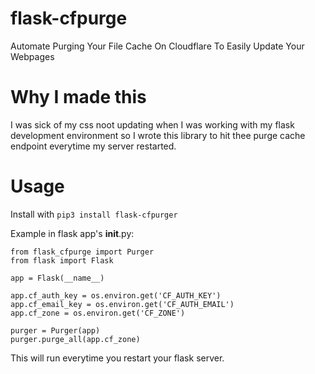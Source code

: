 # flask-cfpurge

Automate Purging Your File Cache On Cloudflare To Easily Update Your Webpages

# Why I made this

I was sick of my css noot updating when I was working with my flask development environment so I wrote this library to hit thee purge cache endpoint everytime my server restarted.

# Usage

Install with `pip3 install flask-cfpurger`

Example in flask app's __init__.py:
```
from flask_cfpurge import Purger
from flask import Flask

app = Flask(__name__)

app.cf_auth_key = os.environ.get('CF_AUTH_KEY')
app.cf_email_key = os.environ.get('CF_AUTH_EMAIL')
app.cf_zone = os.environ.get('CF_ZONE')

purger = Purger(app)
purger.purge_all(app.cf_zone)
```

This will run everytime you restart your flask server.
